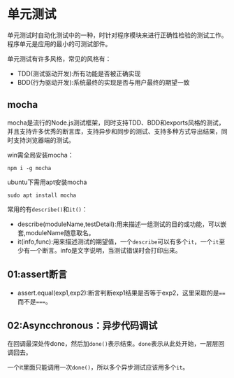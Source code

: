 # 单元测试

单元测试时自动化测试中的一种，时针对程序模块来进行正确性检验的测试工作。程序单元是应用的最小的可测试部件。

单元测试有许多风格，常见的风格有：
* TDD(测试驱动开发):所有功能是否被正确实现
* BDD(行为驱动开发):系统最终的实现是否与用户最终的期望一致

## mocha

mocha是流行的Node.js测试框架，同时支持TDD、BDD和exports风格的测试，并且支持许多优秀的断言库，支持异步和同步的测试、支持多种方式导出结果，同时支持浏览器端的测试。

win需全局安装mocha：

```npm
npm i -g mocha
```
ubuntu下需用apt安装mocha

```linux
sudo apt install mocha
```

常用的有`describe()`和`it()`：

* describe(moduleName,testDetail):用来描述一组测试的目的或功能，可以嵌套,moduleName随意取名。
* it(info,func):用来描述测试的期望值，一个`describe`可以有多个`it`，一个`it`至少有一个断言。info是文字说明，当测试错误时会打印出来。

## 01:assert断言

* assert.equal(exp1,exp2):断言判断exp1结果是否等于exp2，这里采取的是`==`而不是`===`。

## 02:Asyncchronous：异步代码调试

在回调最深处传done，然后加`done()`表示结束。`done`表示从此处开始，一层层回调回去。

一个it里面只能调用一次`done()`，所以多个异步测试应该用多个`it`。